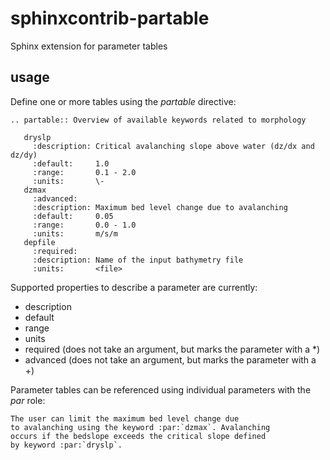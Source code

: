 # sphinxcontrib-partable
Sphinx extension for parameter tables

## usage

Define one or more tables using the *partable* directive:

    .. partable:: Overview of available keywords related to morphology
    
       dryslp
         :description: Critical avalanching slope above water (dz/dx and dz/dy)
         :default:     1.0
         :range:       0.1 - 2.0
         :units:       \-
       dzmax
         :advanced:
         :description: Maximum bed level change due to avalanching
         :default:     0.05
         :range:       0.0 - 1.0
         :units:       m/s/m
       depfile
         :required:
         :description: Name of the input bathymetry file
         :units:       <file>

Supported properties to describe a parameter are currently:

* description
* default
* range
* units
* required (does not take an argument, but marks the parameter with a *)
* advanced (does not take an argument, but marks the parameter with a +)

Parameter tables can be referenced using individual parameters with the *par* role:

    The user can limit the maximum bed level change due
    to avalanching using the keyword :par:`dzmax`. Avalanching
    occurs if the bedslope exceeds the critical slope defined
    by keyword :par:`dryslp`.

